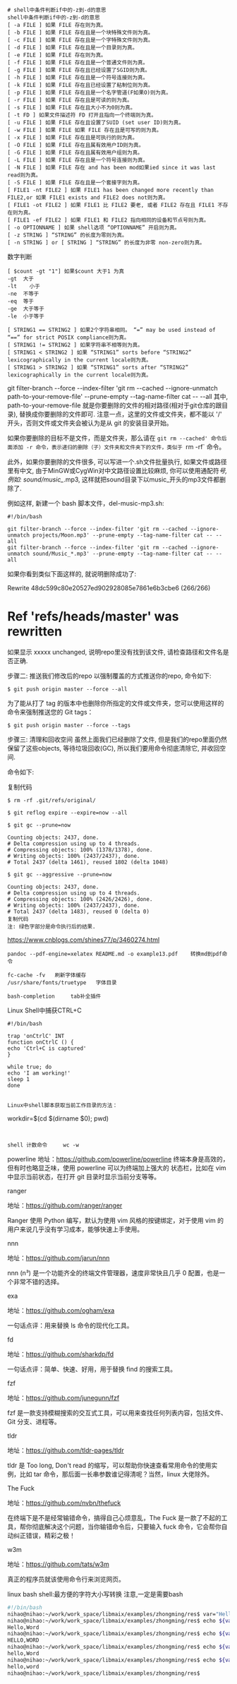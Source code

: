 ~~~ 
# shell中条件判断if中的-z到-d的意思
shell中条件判断if中的-z到-d的意思 
[ -a FILE ] 如果 FILE 存在则为真。 
[ -b FILE ] 如果 FILE 存在且是一个块特殊文件则为真。
[ -c FILE ] 如果 FILE 存在且是一个字特殊文件则为真。 
[ -d FILE ] 如果 FILE 存在且是一个目录则为真。 
[ -e FILE ] 如果 FILE 存在则为真。
[ -f FILE ] 如果 FILE 存在且是一个普通文件则为真。 
[ -g FILE ] 如果 FILE 存在且已经设置了SGID则为真。 
[ -h FILE ] 如果 FILE 存在且是一个符号连接则为真。 
[ -k FILE ] 如果 FILE 存在且已经设置了粘制位则为真。 
[ -p FILE ] 如果 FILE 存在且是一个名字管道(F如果O)则为真。 
[ -r FILE ] 如果 FILE 存在且是可读的则为真。 
[ -s FILE ] 如果 FILE 存在且大小不为0则为真。  
[ -t FD ] 如果文件描述符 FD 打开且指向一个终端则为真。 
[ -u FILE ] 如果 FILE 存在且设置了SUID (set user ID)则为真。 
[ -w FILE ] 如果 FILE 如果 FILE 存在且是可写的则为真。 
[ -x FILE ] 如果 FILE 存在且是可执行的则为真。 
[ -O FILE ] 如果 FILE 存在且属有效用户ID则为真。 
[ -G FILE ] 如果 FILE 存在且属有效用户组则为真。 
[ -L FILE ] 如果 FILE 存在且是一个符号连接则为真。  
[ -N FILE ] 如果 FILE 存在 and has been mod如果ied since it was last read则为真。
[ -S FILE ] 如果 FILE 存在且是一个套接字则为真。  
[ FILE1 -nt FILE2 ] 如果 FILE1 has been changed more recently than FILE2,or 如果 FILE1 exists and FILE2 does not则为真。  
[ FILE1 -ot FILE2 ] 如果 FILE1 比 FILE2 要老, 或者 FILE2 存在且 FILE1 不存在则为真。  
[ FILE1 -ef FILE2 ] 如果 FILE1 和 FILE2 指向相同的设备和节点号则为真。 
[ -o OPTIONNAME ] 如果 shell选项 “OPTIONNAME” 开启则为真。 
[ -z STRING ] “STRING” 的长度为零则为真。  
[ -n STRING ] or [ STRING ] “STRING” 的长度为非零 non-zero则为真。 

~~~ 

数字判断 
~~~ 
[ $count -gt "1"] 如果$count 大于1 为真
-gt  大于
-lt    小于
-ne  不等于
-eq  等于
-ge  大于等于
-le  小于等于
~~~ 
~~~ 
[ STRING1 == STRING2 ] 如果2个字符串相同。 “=” may be used instead of “==” for strict POSIX compliance则为真。  
[ STRING1 != STRING2 ] 如果字符串不相等则为真。  
[ STRING1 < STRING2 ] 如果 “STRING1” sorts before “STRING2” lexicographically in the current locale则为真。  
[ STRING1 > STRING2 ] 如果 “STRING1” sorts after “STRING2” lexicographically in the current locale则为真。  
~~~ 
git filter-branch --force --index-filter 'git rm --cached --ignore-unmatch path-to-your-remove-file' --prune-empty --tag-name-filter cat -- --all
其中, path-to-your-remove-file 就是你要删除的文件的相对路径(相对于git仓库的跟目录), 替换成你要删除的文件即可. 注意一点，这里的文件或文件夹，都不能以 '/' 开头，否则文件或文件夹会被认为是从 git 的安装目录开始。

如果你要删除的目标不是文件，而是文件夹，那么请在 `git rm --cached' 命令后面添加 -r 命令，表示递归的删除（子）文件夹和文件夹下的文件，类似于 `rm -rf` 命令。

此外，如果你要删除的文件很多, 可以写进一个.sh文件批量执行, 如果文件或路径里有中文, 由于MinGW或CygWin对中文路径设置比较麻烦, 你可以使用通配符*号, 例如: sound/music_*.mp3, 这样就把sound目录下以music_开头的mp3文件都删除了.

例如这样, 新建一个 bash 脚本文件，del-music-mp3.sh:
~~~ 
#!/bin/bash

git filter-branch --force --index-filter 'git rm --cached --ignore-unmatch projects/Moon.mp3' --prune-empty --tag-name-filter cat -- --all
git filter-branch --force --index-filter 'git rm --cached --ignore-unmatch sound/Music_*.mp3' --prune-empty --tag-name-filter cat -- --all
~~~ 
 如果你看到类似下面这样的, 就说明删除成功了:

Rewrite 48dc599c80e20527ed902928085e7861e6b3cbe6 (266/266)
# Ref 'refs/heads/master' was rewritten
如果显示 xxxxx unchanged, 说明repo里没有找到该文件, 请检查路径和文件名是否正确.

步骤二: 推送我们修改后的repo
以强制覆盖的方式推送你的repo, 命令如下:
~~~ 
$ git push origin master --force --all
~~~ 
为了能从打了 tag 的版本中也删除你所指定的文件或文件夹，您可以使用这样的命令来强制推送您的 Git tags：
~~~ 
$ git push origin master --force --tags
~~~ 

步骤三: 清理和回收空间
虽然上面我们已经删除了文件, 但是我们的repo里面仍然保留了这些objects, 等待垃圾回收(GC), 所以我们要用命令彻底清除它, 并收回空间.

命令如下:

复制代码
~~~ 
$ rm -rf .git/refs/original/

$ git reflog expire --expire=now --all

$ git gc --prune=now

Counting objects: 2437, done.
# Delta compression using up to 4 threads.
# Compressing objects: 100% (1378/1378), done.
# Writing objects: 100% (2437/2437), done.
# Total 2437 (delta 1461), reused 1802 (delta 1048)

$ git gc --aggressive --prune=now

Counting objects: 2437, done.
# Delta compression using up to 4 threads.
# Compressing objects: 100% (2426/2426), done.
# Writing objects: 100% (2437/2437), done.
# Total 2437 (delta 1483), reused 0 (delta 0)
复制代码
注: 绿色字部分是命令执行后的结果.
~~~ 
https://www.cnblogs.com/shines77/p/3460274.html


~~~ 
pandoc --pdf-engine=xelatex README.md -o example13.pdf    转换md到pdf命令

fc-cache -fv   刷新字体缓存
/usr/share/fonts/truetype   字体目录

bash-completion		tab补全插件
~~~ 



 Linux Shell中捕获CTRL+C
~~~ 
#!/bin/bash

trap 'onCtrlC' INT
function onCtrlC () {
echo 'Ctrl+C is captured'
}

while true; do
echo 'I am working!'
sleep 1
done
~~~ 
~~~ 

Linux中shell脚本获取当前工作目录的方法：

~~~
workdir=$(cd $(dirname $0); pwd)
~~~


shell 计数命令     wc -w
~~~ 
powerline
地址：https://github.com/powerline/powerline
终端本身是高效的，但有时也略显乏味，使用 powerline 可以为终端加上强大的 状态栏，比如在 vim 中显示当前状态，在打开 git 目录时显示当前分支等等。



ranger

地址：https://github.com/ranger/ranger

Ranger 使用 Python 编写，默认为使用 vim 风格的按键绑定，对于使用 vim 的用户来说几乎没有学习成本，能够快速上手使用。



nnn

地址：https://github.com/jarun/nnn

nnn (n³) 是一个功能齐全的终端文件管理器，速度非常快且几乎 0 配置，也是一个非常不错的选择。



exa

地址：https://github.com/ogham/exa

一句话点评：用来替换 ls 命令的现代化工具。


fd

地址：https://github.com/sharkdp/fd

一句话点评：简单、快速、好用，用于替换 find 的搜索工具。


fzf

地址：https://github.com/junegunn/fzf

fzf 是一款支持模糊搜索的交互式工具，可以用来查找任何列表内容，包括文件、Git 分支、进程等。

tldr

地址：https://github.com/tldr-pages/tldr

tldr  是 Too long, Don't read 的缩写，可以帮助你快速查看常用命令的使用实例，比如 tar 命令，那后面一长串参数谁记得清呢？当然，linux 大佬除外。



The Fuck

地址：https://github.com/nvbn/thefuck

在终端下是不是经常输错命令，搞得自己心烦意乱，The Fuck 是一款了不起的工具，帮你彻底解决这个问题，当你输错命令后，只要输入 fuck 命令，它会帮你自动纠正错误，精彩之极！ 


w3m

地址：https://github.com/tats/w3m

真正的程序员就该使用命令行来浏览网页。

linux bash shell:最方便的字符大小写转换
注意,一定是需要bash
~~~ bash
#!/bin/bash
nihao@nihao:~/work/work_space/libmaix/examples/zhongming/res$ var="Hello,Word"
nihao@nihao:~/work/work_space/libmaix/examples/zhongming/res$ echo ${var^}
Hello,Word
nihao@nihao:~/work/work_space/libmaix/examples/zhongming/res$ echo ${var^^}
HELLO,WORD
nihao@nihao:~/work/work_space/libmaix/examples/zhongming/res$ echo ${var,}
hello,Word
nihao@nihao:~/work/work_space/libmaix/examples/zhongming/res$ echo ${var,,}
hello,word
nihao@nihao:~/work/work_space/libmaix/examples/zhongming/res$ 
~~~



